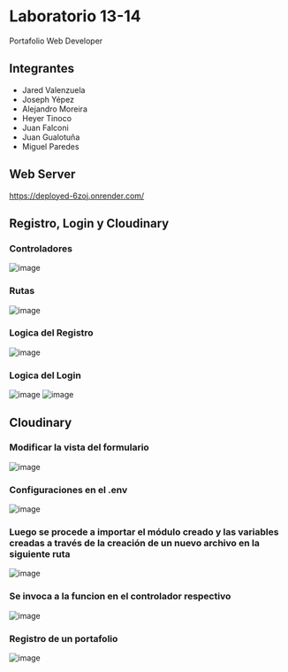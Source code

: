 # Laboratorio 13-14
Portafolio Web Developer
## Integrantes
* Jared Valenzuela
* Joseph Yépez
* Alejandro Moreira
* Heyer Tinoco
* Juan Falconi
* Juan Gualotuña
* Miguel Paredes

## Web Server
https://deployed-6zoj.onrender.com/
## Registro, Login y Cloudinary
### Controladores 
![image](https://github.com/juandiego252/Taller---Clase-13---14/assets/102696740/7c79169e-4aaa-424e-aa0e-cf12120b7dd0)
### Rutas
![image](https://github.com/juandiego252/Taller---Clase-13---14/assets/102696740/2c11caa7-6799-40d7-b5ed-df700c01dda2)
### Logica del Registro
![image](https://github.com/juandiego252/Taller---Clase-13---14/assets/102696740/9e1babc4-4985-4684-b003-01c6cb1eaf7f)
### Logica del Login
![image](https://github.com/juandiego252/Taller---Clase-13---14/assets/102696740/f121760e-23ee-4371-95ed-f5e0a51b0d26)
![image](https://github.com/juandiego252/Taller---Clase-13---14/assets/102696740/046aa006-b030-4d65-9caa-ea505b1e4775)
## Cloudinary
### Modificar la vista del formulario
![image](https://github.com/juandiego252/Taller---Clase-13---14/assets/102696740/da145110-8c84-43d0-84d8-a297111a7f36)
### Configuraciones en el .env
![image](https://github.com/juandiego252/Taller---Clase-13---14/assets/102696740/3008bd73-9962-4a26-8db0-894e838b606b)
### Luego se procede a importar el módulo creado y las variables creadas a través de la creación de un nuevo archivo en la siguiente ruta
![image](https://github.com/juandiego252/Taller---Clase-13---14/assets/102696740/5e5dda30-25a7-4627-91c2-92ee52db4ed8)
### Se invoca a la funcion en el controlador respectivo
![image](https://github.com/juandiego252/Taller---Clase-13---14/assets/102696740/82c38843-04c5-4cd9-b7fb-7c028655a684)
### Registro de un portafolio
![image](https://github.com/juandiego252/Taller---Clase-13---14/assets/102696740/22cae4eb-f6cf-4536-9c91-d706a7c802cf)










